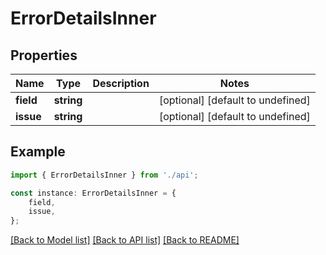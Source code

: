 # ErrorDetailsInner


## Properties

Name | Type | Description | Notes
------------ | ------------- | ------------- | -------------
**field** | **string** |  | [optional] [default to undefined]
**issue** | **string** |  | [optional] [default to undefined]

## Example

```typescript
import { ErrorDetailsInner } from './api';

const instance: ErrorDetailsInner = {
    field,
    issue,
};
```

[[Back to Model list]](../README.md#documentation-for-models) [[Back to API list]](../README.md#documentation-for-api-endpoints) [[Back to README]](../README.md)
